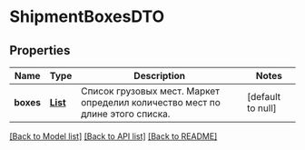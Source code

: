 # ShipmentBoxesDTO
## Properties

| Name | Type | Description | Notes |
|------------ | ------------- | ------------- | -------------|
| **boxes** | [**List**](ParcelBoxDTO.md) | Список грузовых мест. Маркет определил количество мест по длине этого списка.  | [default to null] |

[[Back to Model list]](../README.md#documentation-for-models) [[Back to API list]](../README.md#documentation-for-api-endpoints) [[Back to README]](../README.md)

